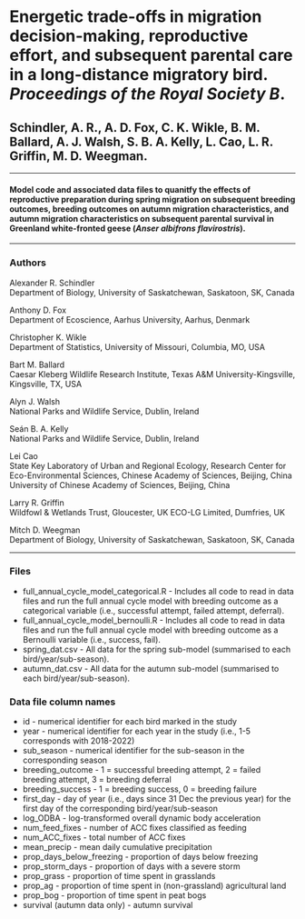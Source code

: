 # Energetic trade-offs in migration decision-making, reproductive effort, and subsequent parental care in a long-distance migratory bird. *Proceedings of the Royal Society B*.
## Schindler, A. R., A. D. Fox, C. K. Wikle, B. M. Ballard, A. J. Walsh, S. B. A. Kelly, L. Cao, L. R. Griffin, M. D. Weegman. 
___
#### Model code and associated data files to quanitfy the effects of reproductive preparation during spring migration on subsequent breeding outcomes, breeding outcomes on autumn migration characteristics, and autumn migration characteristics on subsequent parental survival in Greenland white-fronted geese (*Anser albifrons flavirostris*). 
___
### Authors
Alexander R. Schindler  
Department of Biology, University of Saskatchewan, Saskatoon, SK, Canada

Anthony D. Fox  
Department of Ecoscience, Aarhus University, Aarhus, Denmark

Christopher K. Wikle  
Department of Statistics, University of Missouri, Columbia, MO, USA

Bart M. Ballard  
Caesar Kleberg Wildlife Research Institute, Texas A&M University-Kingsville, Kingsville, TX, USA

Alyn J. Walsh  
National Parks and Wildlife Service, Dublin, Ireland

Seán B. A. Kelly  
National Parks and Wildlife Service, Dublin, Ireland

Lei Cao  
State Key Laboratory of Urban and Regional Ecology, Research Center for Eco-Environmental Sciences, Chinese Academy of Sciences, Beijing, China
University of Chinese Academy of Sciences, Beijing, China

Larry R. Griffin  
Wildfowl & Wetlands Trust, Gloucester, UK
ECO-LG Limited, Dumfries, UK

Mitch D. Weegman  
Department of Biology, University of Saskatchewan, Saskatoon, SK, Canada
___
### Files
- full_annual_cycle_model_categorical.R - Includes all code to read in data files and run the full annual cycle model with breeding outcome as a categorical variable (i.e., successful attempt, failed attempt, deferral).  
- full_annual_cycle_model_bernoulli.R - Includes all code to read in data files and run the full annual cycle model with breeding outcome as a Bernoulli variable (i.e., success, fail).  
- spring_dat.csv - All data for the spring sub-model (summarised to each bird/year/sub-season).  
- autumn_dat.csv - All data for the autumn sub-model  (summarised to each bird/year/sub-season).  

### Data file column names
- id - numerical identifier for each bird marked in the study
- year - numerical identifier for each year in the study (i.e., 1-5 corresponds with 2018-2022)
- sub_season - numerical identifier for the sub-season in the corresponding season
- breeding_outcome - 1 = successful breeding attempt, 2 = failed breeding attempt, 3 = breeding deferral
- breeding_success - 1 = breeding success, 0 = breeding failure
- first_day - day of year (i.e., days since 31 Dec the previous year) for the first day of the corresponding bird/year/sub-season
- log_ODBA - log-transformed overall dynamic body acceleration
- num_feed_fixes - number of ACC fixes classified as feeding
- num_ACC_fixes - total number of ACC fixes
- mean_precip - mean daily cumulative precipitation
- prop_days_below_freezing - proportion of days below freezing
- prop_storm_days - proportion of days with a severe storm
- prop_grass - proportion of time spent in grasslands
- prop_ag - proportion of time spent in (non-grassland) agricultural land
- prop_bog - proportion of time spent in peat bogs
- survival (autumn data only) - autumn survival

